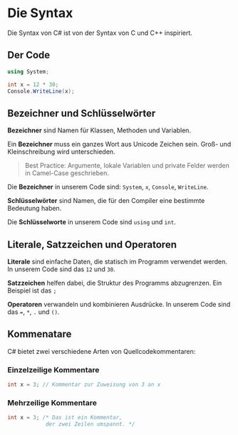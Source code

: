 # Die Syntax


Die Syntax von C# ist von der Syntax von C und C++ inspiriert.


## Der Code 

```csharp
using System;

int x = 12 * 30; 
Console.WriteLine(x);
```


## Bezeichner und Schlüsselwörter

**Bezeichner** sind Namen für Klassen, Methoden und Variablen.

Ein **Bezeichner** muss ein ganzes Wort aus Unicode Zeichen sein. Groß- und Kleinschreibung wird unterschieden.

> Best Practice: Argumente, lokale Variablen und private Felder werden in Camel-Case geschrieben.

Die **Bezeichner** in unserem Code sind: `System`, `x`, `Console`, `WriteLine`.


**Schlüsselwörter** sind Namen, die für den Compiler eine bestimmte Bedeutung haben.

Die **Schlüsselworte** in unserem Code sind `using` und `int`.


## Literale, Satzzeichen und Operatoren

**Literale** sind einfache Daten, die statisch im Programm verwendet werden. In unserem Code sind das `12` und `30`.

**Satzzeichen** helfen dabei, die Struktur des Programms abzugrenzen. Ein Beispiel ist das `;`

**Operatoren** verwandeln und kombinieren Ausdrücke. In unserem Code sind das `=`, `*`, `.` und `()`.


## Kommenatare

C# bietet zwei verschiedene Arten von Quellcodekommentaren:


### Einzelzeilige Kommentare

```csharp
int x = 3; // Kommentar zur Zuweisung von 3 an x
```


### Mehrzeilige Kommentare

```csharp
int x = 3; /* Das ist ein Kommentar, 
            der zwei Zeilen umspannt. */
```

